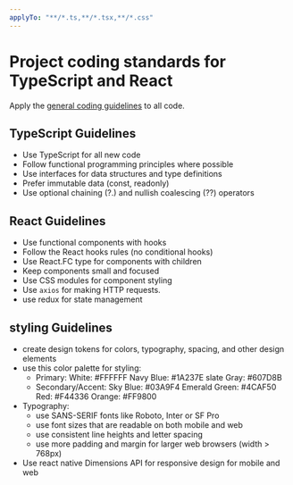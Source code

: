 ```yaml
---
applyTo: "**/*.ts,**/*.tsx,**/*.css"
---
```

# Project coding standards for TypeScript and React

Apply the [general coding guidelines](general-coding.instructions.md) to all code.

## TypeScript Guidelines
- Use TypeScript for all new code
- Follow functional programming principles where possible
- Use interfaces for data structures and type definitions
- Prefer immutable data (const, readonly)
- Use optional chaining (?.) and nullish coalescing (??) operators

## React Guidelines
- Use functional components with hooks
- Follow the React hooks rules (no conditional hooks)
- Use React.FC type for components with children
- Keep components small and focused
- Use CSS modules for component styling
- Use `axios` for making HTTP requests.
- use redux for state management

## styling Guidelines
- create design tokens for colors, typography, spacing, and other design elements
- use this color palette for styling:
    * Primary:
    	White: #FFFFFF
        Navy Blue: #1A237E
        slate Gray: #607D8B
    * Secondary/Accent:
        Sky Blue: #03A9F4
        Emerald Green: #4CAF50
        Red: #F44336 
        Orange: #FF9800
- Typography:
    * use SANS-SERIF fonts like Roboto, Inter or SF Pro
    * use font sizes that are readable on both mobile and web
    * use consistent line heights and letter spacing
    * use more padding and margin for larger web browsers (width > 768px)
- Use react native Dimensions API for responsive design for mobile and web